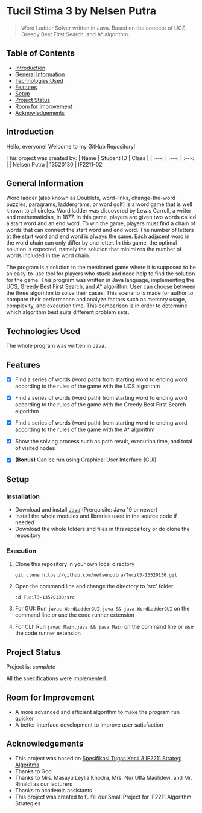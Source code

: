 # Tucil Stima 3 by Nelsen Putra
> Word Ladder Solver written in Java. Based on the concept of UCS, Greedy Best First Search, and A* algorithm.


## Table of Contents
* [Introduction](#introduction)
* [General Information](#general-information)
* [Technologies Used](#technologies-used)
* [Features](#features)
* [Setup](#setup)
* [Project Status](#project-status)
* [Room for Improvement](#room-for-improvement)
* [Acknowledgements](#acknowledgements)


## Introduction
Hello, everyone! Welcome to my GitHub Repository!

This project was created by:
| Name | Student ID | Class |
| :---: | :---: | :---: |
| Nelsen Putra | 13520130 | IF2211-02


## General Information
Word ladder (also known as Doublets, word-links, change-the-word puzzles, paragrams, laddergrams, or word golf) is a word game that is well known to all circles. Word ladder was discovered by Lewis Carroll, a writer and mathematician, in 1877. In this game, players are given two words called a start word and an end word. To win the game, players must find a chain of words that can connect the start word and end word. The number of letters at the start word and end word is always the same. Each adjacent word in the word chain can only differ by one letter. In this game, the optimal solution is expected, namely the solution that minimizes the number of words included in the word chain. 

The program is a solution to the mentioned game where it is supposed to be an easy-to-use tool for players who stuck and need help to find the solution for the game. This program was written in Java language, implementing the UCS, Greedy Best First Search, and A* algorithm. User can choose between the three algorithm to solve their cases. This scenario is made for author to compare their performance and analyze factors such as memory usage, complexity, and execution time. This comparison is in order to determine which algorithm best suits different problem sets.


## Technologies Used
The whole program was written in Java.


## Features
- [x] Find a series of words (word path) from starting word to ending word according to the rules of the game with the UCS algorithm
- [x] Find a series of words (word path) from starting word to ending word according to the rules of the game with the Greedy Best First Search algorithm
- [x] Find a series of words (word path) from starting word to ending word according to the rules of the game with the A* algorithm
- [x] Show the solving process such as path result, execution time, and total of visited nodes
- [x] **(Bonus)** Can be run using Graphical User Interface (GUI)


## Setup
### Installation
- Download and install [Java](https://www.java.com/en/) (Prerquisite: Java 19 or newer)
- Install the whole modules and libraries used in the source code if needed
- Download the whole folders and files in this repository or do clone the repository

### Execution
1. Clone this repository in your own local directory

    `git clone https://github.com/nelsenputra/Tucil3-13520130.git`

2. Open the command line and change the directory to 'src' folder

    `cd Tucil3-13520130/src`
    
3. For GUI: Run `javac WordLadderGUI.java && java WordLadderGUI` on the command line or use the code runner extension
4. For CLI: Run `javac Main.java && java Main` on the command line or use the code runner extension


## Project Status
Project is: _complete_

All the specifications were implemented.


## Room for Improvement
- A more advanced and efficient algorithm to make the program run quicker
- A better interface development to improve user satisfaction


## Acknowledgements
- This project was based on [Spesifikasi Tugas Kecil 3 IF2211 Strategi Algoritma](https://docs.google.com/document/d/1TUvKn-vPXhLsxga8K7mjSUbYnInHp2TSRtGFWlngwYk/edit)
- Thanks to God
- Thanks to Mrs. Masayu Leylia Khodra, Mrs. Nur Ulfa Maulidevi, and Mr. Rinaldi as our lecturers
- Thanks to academic assistants
- This project was created to fulfill our Small Project for IF2211 Algorithm Strategies
